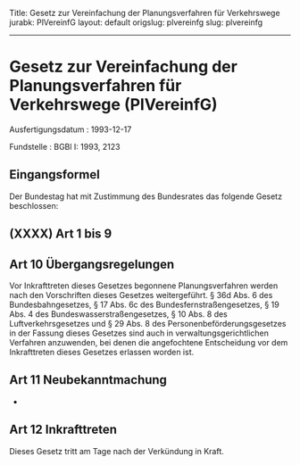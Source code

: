 Title: Gesetz zur Vereinfachung der Planungsverfahren für Verkehrswege
jurabk: PlVereinfG
layout: default
origslug: plvereinfg
slug: plvereinfg

---

# Gesetz zur Vereinfachung der Planungsverfahren für Verkehrswege (PlVereinfG)

Ausfertigungsdatum
:   1993-12-17

Fundstelle
:   BGBl I: 1993, 2123



## Eingangsformel

Der Bundestag hat mit Zustimmung des Bundesrates das folgende Gesetz
beschlossen:


## (XXXX) Art 1 bis 9



## Art 10 Übergangsregelungen

Vor Inkrafttreten dieses Gesetzes begonnene Planungsverfahren werden
nach den Vorschriften dieses Gesetzes weitergeführt. § 36d Abs. 6 des
Bundesbahngesetzes, § 17 Abs. 6c des Bundesfernstraßengesetzes, § 19
Abs. 4 des Bundeswasserstraßengesetzes, § 10 Abs. 8 des
Luftverkehrsgesetzes und § 29 Abs. 8 des Personenbeförderungsgesetzes
in der Fassung dieses Gesetzes sind auch in verwaltungsgerichtlichen
Verfahren anzuwenden, bei denen die angefochtene Entscheidung vor dem
Inkrafttreten dieses Gesetzes erlassen worden ist.


## Art 11 Neubekanntmachung

-


## Art 12 Inkrafttreten

Dieses Gesetz tritt am Tage nach der Verkündung in Kraft.

